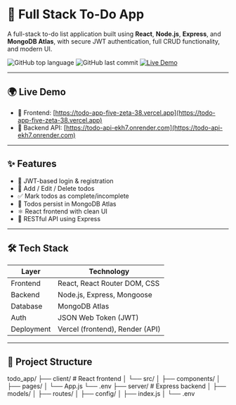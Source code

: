 # 📝 Full Stack To-Do App

A full-stack to-do list application built using **React**, **Node.js**, **Express**, and **MongoDB Atlas**, with secure JWT authentication, full CRUD functionality, and modern UI.

![GitHub top language](https://img.shields.io/github/languages/top/danielakkina/todo_app)
![GitHub last commit](https://img.shields.io/github/last-commit/danielakkina/todo_app)
[![Live Demo](https://img.shields.io/badge/Live-Demo-green)](https://todo-app-five-zeta-38.vercel.app)

---

## 🌍 Live Demo

- 🔗 Frontend: [https://todo-app-five-zeta-38.vercel.app](https://todo-app-five-zeta-38.vercel.app)
- 🔗 Backend API: [https://todo-api-ekh7.onrender.com](https://todo-api-ekh7.onrender.com)

---

## ✨ Features

- 🔐 JWT-based login & registration
- 🧾 Add / Edit / Delete todos
- ✅ Mark todos as complete/incomplete
- 🧠 Todos persist in MongoDB Atlas
- ⚛️ React frontend with clean UI
- 🔄 RESTful API using Express

---

## 🛠 Tech Stack

| Layer      | Technology                     |
|------------|---------------------------------|
| Frontend   | React, React Router DOM, CSS    |
| Backend    | Node.js, Express, Mongoose      |
| Database   | MongoDB Atlas                   |
| Auth       | JSON Web Token (JWT)            |
| Deployment | Vercel (frontend), Render (API) |

---

## 📁 Project Structure

todo_app/
├── client/ # React frontend
│ └── src/
│ ├── components/
│ ├── pages/
│ └── App.js
  └── .env
├── server/ # Express backend
│ ├── models/
│ ├── routes/
│ ├── config/
│ ├── index.js
│ └── .env
